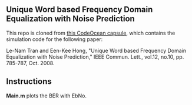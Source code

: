 ## Unique Word based Frequency Domain Equalization with Noise Prediction

This repo is cloned from [this CodeOcean capsule](https://codeocean.com/capsule/0325486/tree/v1), which contains the simulation code for the following paper:

Le-Nam Tran and Een-Kee Hong, "Unique Word based Frequency Domain Equalization with Noise Prediction," IEEE Commun. Lett., vol.12, no.10, pp. 785-787, Oct. 2008.

## Instructions

**Main.m** plots the BER with EbNo.
